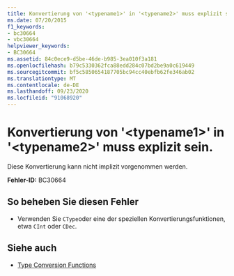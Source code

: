 ```yaml
---
title: Konvertierung von '<typename1>' in '<typename2>' muss explizit sein.
ms.date: 07/20/2015
f1_keywords:
- bc30664
- vbc30664
helpviewer_keywords:
- BC30664
ms.assetid: 84c0ece9-d5be-46de-b985-3ea010f3a181
ms.openlocfilehash: b79c5330362fca88edd284c07bd2be9a0c619449
ms.sourcegitcommit: bf5c5850654187705bc94cc40ebfb62fe346ab02
ms.translationtype: MT
ms.contentlocale: de-DE
ms.lasthandoff: 09/23/2020
ms.locfileid: "91068920"
---
```

# <a name="conversions-from-typename1-to-typename2-must-be-explicit"></a>Konvertierung von '\<typename1>' in '\<typename2>' muss explizit sein.

Diese Konvertierung kann nicht implizit vorgenommen werden.  
  
 **Fehler-ID:** BC30664  
  
## <a name="to-correct-this-error"></a>So beheben Sie diesen Fehler  
  
- Verwenden Sie `CType`oder eine der speziellen Konvertierungsfunktionen, etwa `CInt` oder `CDec`.  
  
## <a name="see-also"></a>Siehe auch

- [Type Conversion Functions](../language-reference/functions/type-conversion-functions.md)
